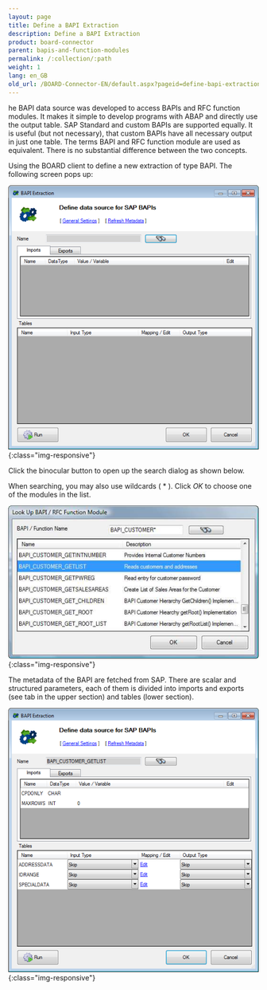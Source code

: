 ```yaml
---
layout: page
title: Define a BAPI Extraction
description: Define a BAPI Extraction
product: board-connector
parent: bapis-and-function-modules
permalink: /:collection/:path
weight: 1
lang: en_GB
old_url: /BOARD-Connector-EN/default.aspx?pageid=define-bapi-extraction
---
```


he BAPI data source was developed to access BAPIs and RFC function modules. It makes it simple to develop programs with ABAP and directly use the output table. SAP Standard and custom BAPIs are supported equally. It is useful (but not necessary), that custom BAPIs have all necessary output in just one table. The terms BAPI and RFC function module are used as equivalent. There is no substantial difference between the two concepts.

Using the BOARD client to define a new extraction of type BAPI. The following screen pops up:

![BAPI-Extraction](/img/content/BAPI-Extraction.png){:class="img-responsive"}

Click the binocular button to open up the search dialog as shown below.

When searching, you may also use wildcards ( * ). Click *OK* to choose one of the modules in
the list.

![BAPI-Source](/img/content/BAPI-Source.png){:class="img-responsive"}

The metadata of the BAPI are fetched from SAP. There are scalar and structured parameters, each of them is divided into imports and exports (see tab in the upper section) and tables (lower section).

![BAPI-Result](/img/content/BAPI-Result.png){:class="img-responsive"}


